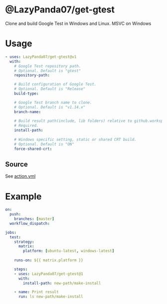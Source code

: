 # @LazyPanda07/get-gtest
Clone and build Google Test in Windows and Linux. MSVC on Windows

# Usage
```yaml
- uses: LazyPanda07/get-gtest@v1
  with:
    # Google Test repository path.
    # Optional. Default is "gtest"
    repository-path:

    # Build configuration of Google Test.
    # Optional. Default is "Release"
    build-type:

    # Google Test branch name to clone.
    # Optional. Default is "v1.14.x"
    branch-name:
      
    # Build result path(include, lib folders) relative to github.workspace.
    # Required.
    install-path:
      
    # Windows specific setting, static or shared CRT build.
    # Optional. Default is "ON"
    force-shared-crt:
```

## Source
See [action.yml](https://github.com/LazyPanda07/get-gtest/blob/master/action.yml)

# Example
```yaml
on:
  push:
    branches: [master]
  workflow_dispatch:

jobs:
  test:
    strategy:
      matrix:
        platform: [ubuntu-latest, windows-latest]
    
    runs-on: ${{ matrix.platform }}

    steps:
    - uses: LazyPanda07/get-gtest@1
      with:
        install-path: new-path/make-install

    - name: Print result
      run: ls new-path/make-install
```
